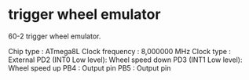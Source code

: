 trigger wheel emulator
=====================

60-2 trigger wheel emulator.

Chip type           : ATmega8L
Clock frequency     : 8,000000 MHz
Clock type          : External
PD2 (INT0 Low level): Wheel speed down 
PD3 (INT1 Low level): Wheel speed up
PB4                 : Output pin
PB5                 : Output pin
